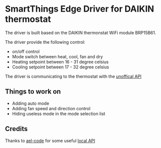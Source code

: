 SmartThings Edge Driver for DAIKIN thermostat
================

The driver is built based on the DAIKIN thermonstat WiFi module BRP15B61.

The driver provide the following control:
- on/off control
- Mode switch between heat, cool, fan and dry
- Heating setpoint between 16 - 31 degree celsius
- Cooling setpoint between 17 - 32 degree celsius

The driver is communicating to the thermostat with the [unoffical API](https://github.com/SUPA-Nicholas/daikin-aricon-py#readme)

Things to work on
-----------------
- Adding auto mode
- Adding fan speed and direction control
- Hiding useless mode in the mode selection list

Credits
-------

Thanks to [ael-code](https://github.com/ael-code) for some useful [local API](https://github.com/ael-code/daikin-aricon-pylib)
